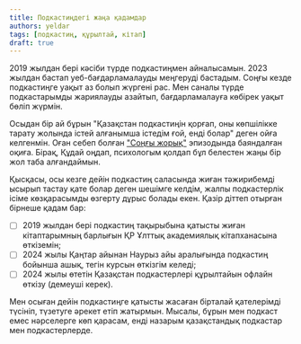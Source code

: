 ```yaml
---
title: Подкастиңдегі жаңа қадамдар
authors: yeldar
tags: [подкастиң, құрылтай, кітап]
draft: true
---
```


2019 жылдан бері кәсіби түрде подкастиңмен айналысамын. 2023 жылдан бастап уеб-бағдарламалауды меңгеруді бастадым. Соңғы кезде подкастиңге уақыт аз болып жүргені рас. Мен саналы түрде подкастарымды жариялауды азайтып, бағдарламалауға көбірек уақыт бөліп жүрмін.

Осыдан бір ай бұрын "Қазақстан подкастиңін қорғап, оны көпшілікке тарату жолында істей алғанымша істедім ғой, енді болар" деген ойға келгенмін. Оған себеп болған ["Соңғы жорық"](https://feeds.podcasting.center/podcast/24-last-march) эпизодында баяндалған оқиға. Бірақ, Құдай оңдап, психологым қолдап бұл белестен жаңы бір жол таба алғандаймын.

<!--truncate-->

Қысқасы, осы кезге дейін подкастиң саласында жиған тәжирибемді ысырып тастау қате болар деген шешімге келдім, жалпы подкастерлік ісіме көзқарасымды өзгерту дұрыс болады екен. Қазір діттеп отырған бірнеше қадам бар:

- [ ] 2019 жылдан бері подкастиң тақырыбына қатысты жиған кітаптарымның барлығын ҚР Ұлттық академиялық кітапханасына өткіземін;
- [ ] 2024 жылы Қаңтар айынан Наурыз айы аралығында подкастиң бойынша ашық, тегін курсын өткізгім келеді;
- [ ] 2024 жылы өтетін Қазақстан подкастерлері құрылтайын офлайн өткізу (демеуші керек).

Мен осыған дейін подкастиңге қатысты жасаған бірталай қателерімді түсініп, түзетуге әрекет етіп жатырмын. Мысалы, бұрын мен подкаст емес нәрселерге көп қарасам, енді назарым қазақстандық подкастар мен подкастерлерде.
